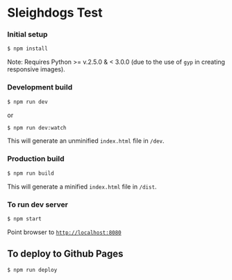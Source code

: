 # Sleighdogs Test

### Initial setup

```bash
$ npm install
```

Note: Requires Python >= v.2.5.0 & < 3.0.0 (due to the use of `gyp` in creating responsive images).

### Development build

```bash
$ npm run dev
```

or

```bash
$ npm run dev:watch
```

This will generate an unminified `index.html` file in `/dev`.

### Production build

```bash
$ npm run build
```

This will generate a minified `index.html` file in `/dist`.

### To run dev server

```bash
$ npm start
```

Point browser to [`http://localhost:8080`](http://localhost:8080)

## To deploy to Github Pages

```bash
$ npm run deploy
```
